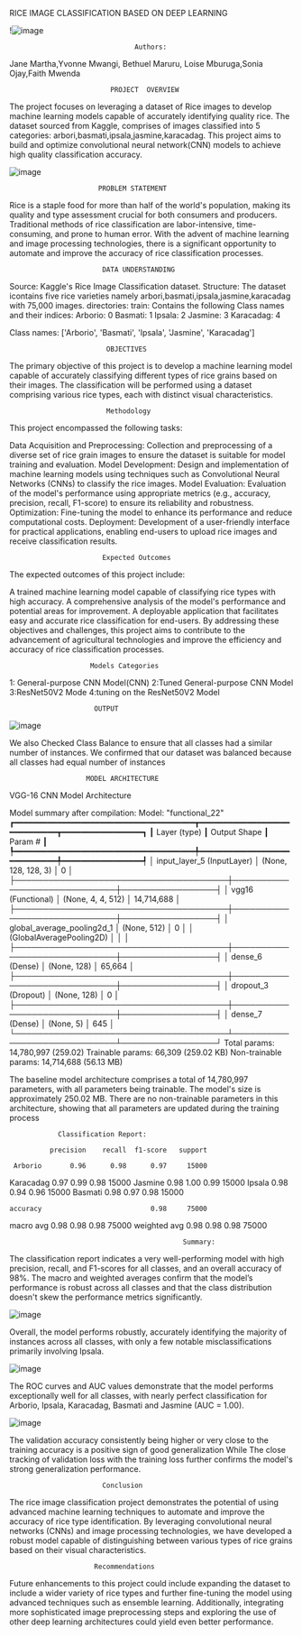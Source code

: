 RICE IMAGE CLASSIFICATION BASED ON DEEP LEARNING

!![image](https://github.com/user-attachments/assets/2cc73418-d147-496e-bcb5-b3e953636658)

                                   Authors: 
Jane Martha,Yvonne Mwangi, Bethuel Maruru, Loise Mburuga,Sonia Ojay,Faith Mwenda 



                             PROJECT  OVERVIEW

 The project focuses on leveraging a dataset of Rice images to develop machine learning models capable of
 accurately identifying quality rice. The dataset sourced from Kaggle, comprises of images classified into 5 categories:
 arbori,basmati,ipsala,jasmine,karacadag. This project aims to build and optimize convolutional neural network(CNN) models to achieve high quality classification accuracy.

 
![image](https://github.com/user-attachments/assets/b58185b5-7d4f-44d3-97f2-48b99f782b53)

                          PROBLEM STATEMENT

                          
Rice is a staple food for more than half of the world's population, making its quality and type assessment crucial for both consumers and producers. Traditional methods of rice classification are labor-intensive, time-consuming, and prone to human error. With the advent of machine learning and image processing technologies, there is a significant opportunity to automate and improve the accuracy of rice classification processes.

                           DATA UNDERSTANDING


Source: Kaggle's Rice Image Classification dataset. Structure: The dataset icontains five rice varieties namely arbori,basmati,ipsala,jasmine,karacadag with 75,000 images.
 directories: train: Contains the following Class names and their indices:
Arborio: 0
Basmati: 1
Ipsala: 2
Jasmine: 3
Karacadag: 4

Class names:
['Arborio', 'Basmati', 'Ipsala', 'Jasmine', 'Karacadag']

                            OBJECTIVES


The primary objective of this project is to develop a machine learning model capable of accurately classifying different types of rice grains based on their images. The classification will be performed using a dataset comprising various rice types, each with distinct visual characteristics.


                            Methodology

  This project encompassed the following tasks:

Data Acquisition and Preprocessing: Collection and preprocessing of a diverse set of rice grain images to ensure the dataset is suitable for model training and evaluation.
Model Development: Design and implementation of machine learning models using techniques such as Convolutional Neural Networks (CNNs) to classify the rice images.
Model Evaluation: Evaluation of the model's performance using appropriate metrics (e.g., accuracy, precision, recall, F1-score) to ensure its reliability and robustness.
Optimization: Fine-tuning the model to enhance its performance and reduce computational costs.
Deployment: Development of a user-friendly interface for practical applications, enabling end-users to upload rice images and receive classification results.


                           Expected Outcomes
The expected outcomes of this project include:

A trained machine learning model capable of classifying rice types with high accuracy.
A comprehensive analysis of the model's performance and potential areas for improvement.
A deployable application that facilitates easy and accurate rice classification for end-users.
By addressing these objectives and challenges, this project aims to contribute to the advancement of agricultural technologies and improve the efficiency and accuracy of rice classification processes.

                        Models Categories

1: General-purpose CNN Model(CNN)
2:Tuned General-purpose CNN Model
3:ResNet50V2 Mode
4:tuning on the ResNet50V2 Model



                         OUTPUT

![image](https://github.com/user-attachments/assets/10e5953d-a131-4f17-af76-94fc75680daf)


We also Checked Class Balance to ensure that all classes had a similar number of instances. We confirmed that our dataset was balanced because all classes had equal number of instances


                       MODEL ARCHITECTURE

VGG-16 CNN Model Architecture

Model summary after compilation:
Model: "functional_22"
┏━━━━━━━━━━━━━━━━━━━━━━━━━━━━━━━━━━━━━━┳━━━━━━━━━━━━━━━━━━━━━━━━━━━━━┳━━━━━━━━━━━━━━━━━┓
┃ Layer (type)                         ┃ Output Shape                ┃         Param # ┃
┡━━━━━━━━━━━━━━━━━━━━━━━━━━━━━━━━━━━━━━╇━━━━━━━━━━━━━━━━━━━━━━━━━━━━━╇━━━━━━━━━━━━━━━━━┩
│ input_layer_5 (InputLayer)           │ (None, 128, 128, 3)         │               0 │
├──────────────────────────────────────┼─────────────────────────────┼─────────────────┤
│ vgg16 (Functional)                   │ (None, 4, 4, 512)           │      14,714,688 │
├──────────────────────────────────────┼─────────────────────────────┼─────────────────┤
│ global_average_pooling2d_1           │ (None, 512)                 │               0 │
│ (GlobalAveragePooling2D)             │                             │                 │
├──────────────────────────────────────┼─────────────────────────────┼─────────────────┤
│ dense_6 (Dense)                      │ (None, 128)                 │          65,664 │
├──────────────────────────────────────┼─────────────────────────────┼─────────────────┤
│ dropout_3 (Dropout)                  │ (None, 128)                 │               0 │
├──────────────────────────────────────┼─────────────────────────────┼─────────────────┤
│ dense_7 (Dense)                      │ (None, 5)                   │             645 │
└──────────────────────────────────────┴─────────────────────────────┴─────────────────┘
  Total params: 14,780,997 (259.02)
 Trainable params: 66,309 (259.02 KB)
 Non-trainable params: 14,714,688 (56.13 MB)
 

The baseline model architecture comprises a total of 14,780,997 parameters, with all parameters being trainable. The model's size is approximately 250.02 MB. There are no non-trainable parameters in this architecture, showing that all parameters are updated during the training process


                Classification Report:

              precision    recall  f1-score   support

     Arborio       0.96      0.98      0.97     15000
   Karacadag       0.97      0.99      0.98     15000
     Jasmine       0.98      1.00      0.99     15000
      Ipsala       0.98      0.94      0.96     15000
     Basmati       0.98      0.97      0.98     15000

    accuracy                           0.98     75000
   macro avg       0.98      0.98      0.98     75000
weighted avg       0.98      0.98      0.98     75000





                                               Summary:
                                               
The classification report indicates a very well-performing model with high precision, recall, and F1-scores for all classes, and an overall accuracy of 98%. The macro and weighted averages confirm that the model’s performance is robust across all classes and that the class distribution doesn't skew the performance metrics significantly.


![image](https://github.com/user-attachments/assets/3208df45-a813-48a8-bb53-a7e2cc567fd0)

Overall, the model performs robustly, accurately identifying the majority of instances across all classes, with only a few notable misclassifications primarily involving Ipsala.

![image](https://github.com/user-attachments/assets/94358a51-d04f-4eb4-a650-71d7d5526ff2)

The ROC curves and AUC values demonstrate that the model performs exceptionally well for all classes, with nearly perfect classification for Arborio, Ipsala, Karacadag, Basmati and Jasmine (AUC = 1.00).

![image](https://github.com/user-attachments/assets/6a69702b-a454-49a1-8f23-008796df8b1a)

The validation accuracy consistently being higher or very close to the training accuracy is a positive sign of good generalization While The close tracking of validation loss with the training loss further confirms the model's strong generalization performance.


                           Conclusion
                           
The rice image classification project demonstrates the potential of using advanced machine learning techniques to automate and improve the accuracy of rice type identification. By leveraging convolutional neural networks (CNNs) and image processing technologies, we have developed a robust model capable of distinguishing between various types of rice grains based on their visual characteristics.

                         Recommendations


 Future enhancements to this project could include expanding the dataset to include a wider variety of rice types and further fine-tuning the model using advanced techniques such as ensemble learning. Additionally, integrating more sophisticated image preprocessing steps and exploring the use of other deep learning architectures could yield even better performance.
                           
                        

                        

                        

                            
                             
